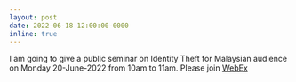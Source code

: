 ```yaml
---
layout: post
date: 2022-06-18 12:00:00-0000
inline: true
---
```


I am going to give a public seminar on Identity Theft for Malaysian audience on Monday 20-June-2022 from 10am to 11am. Please join [WebEx](https://tinyurl.com/CM20June)
